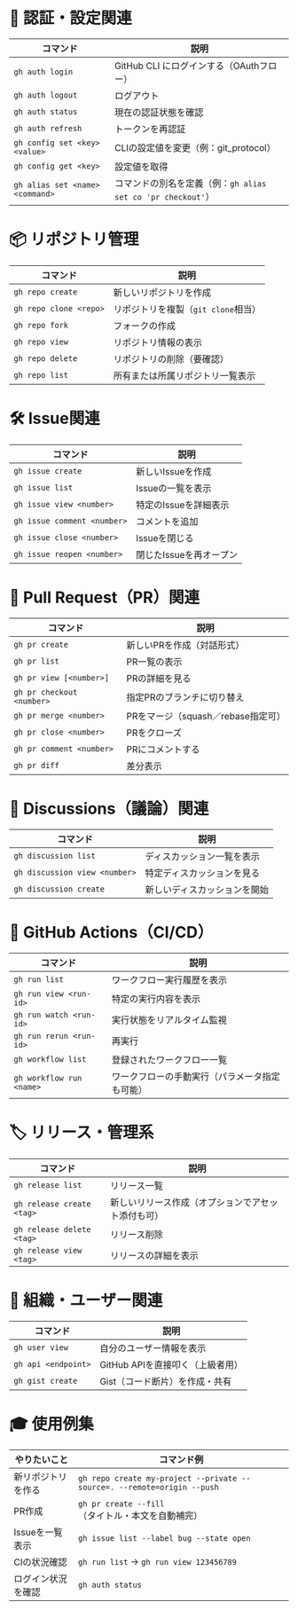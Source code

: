 # 🔐 認証・設定関連

| コマンド                            | 説明                                            |
| ------------------------------- | --------------------------------------------- |
| `gh auth login`                 | GitHub CLI にログインする（OAuthフロー）                  |
| `gh auth logout`                | ログアウト                                         |
| `gh auth status`                | 現在の認証状態を確認                                    |
| `gh auth refresh`               | トークンを再認証                                      |
| `gh config set <key> <value>`   | CLIの設定値を変更（例：git\_protocol）                   |
| `gh config get <key>`           | 設定値を取得                                        |
| `gh alias set <name> <command>` | コマンドの別名を定義（例：`gh alias set co 'pr checkout'`） |

# 📦 リポジトリ管理

| コマンド                   | 説明                      |
| ---------------------- | ----------------------- |
| `gh repo create`       | 新しいリポジトリを作成             |
| `gh repo clone <repo>` | リポジトリを複製（`git clone`相当） |
| `gh repo fork`         | フォークの作成                 |
| `gh repo view`         | リポジトリ情報の表示              |
| `gh repo delete`       | リポジトリの削除（要確認）           |
| `gh repo list`         | 所有または所属リポジトリ一覧表示        |


# 🛠️ Issue関連

| コマンド                        | 説明             |
| --------------------------- | -------------- |
| `gh issue create`           | 新しいIssueを作成    |
| `gh issue list`             | Issueの一覧を表示    |
| `gh issue view <number>`    | 特定のIssueを詳細表示  |
| `gh issue comment <number>` | コメントを追加        |
| `gh issue close <number>`   | Issueを閉じる      |
| `gh issue reopen <number>`  | 閉じたIssueを再オープン |

# 🔀 Pull Request（PR）関連

| コマンド                      | 説明                       |
| ------------------------- | ------------------------ |
| `gh pr create`            | 新しいPRを作成（対話形式）           |
| `gh pr list`              | PR一覧の表示                  |
| `gh pr view [<number>]`   | PRの詳細を見る                 |
| `gh pr checkout <number>` | 指定PRのブランチに切り替え           |
| `gh pr merge <number>`    | PRをマージ（squash／rebase指定可） |
| `gh pr close <number>`    | PRをクローズ                  |
| `gh pr comment <number>`  | PRにコメントする                |
| `gh pr diff`              | 差分表示                     |


# 💬 Discussions（議論）関連

| コマンド                          | 説明             |
| ----------------------------- | -------------- |
| `gh discussion list`          | ディスカッション一覧を表示  |
| `gh discussion view <number>` | 特定ディスカッションを見る  |
| `gh discussion create`        | 新しいディスカッションを開始 |


# 🧪 GitHub Actions（CI/CD）

| コマンド                     | 説明                      |
| ------------------------ | ----------------------- |
| `gh run list`            | ワークフロー実行履歴を表示           |
| `gh run view <run-id>`   | 特定の実行内容を表示              |
| `gh run watch <run-id>`  | 実行状態をリアルタイム監視           |
| `gh run rerun <run-id>`  | 再実行                     |
| `gh workflow list`       | 登録されたワークフロー一覧           |
| `gh workflow run <name>` | ワークフローの手動実行（パラメータ指定も可能） |


# 🏷 リリース・管理系

| コマンド                      | 説明                        |
| ------------------------- | ------------------------- |
| `gh release list`         | リリース一覧                    |
| `gh release create <tag>` | 新しいリリース作成（オプションでアセット添付も可） |
| `gh release delete <tag>` | リリース削除                    |
| `gh release view <tag>`   | リリースの詳細を表示                |

# 👥 組織・ユーザー関連

| コマンド                | 説明                    |
| ------------------- | --------------------- |
| `gh user view`      | 自分のユーザー情報を表示          |
| `gh api <endpoint>` | GitHub APIを直接叩く（上級者用） |
| `gh gist create`    | Gist（コード断片）を作成・共有     |


# 🎓 使用例集

| やりたいこと     | コマンド例                                                                   |
| ---------- | ----------------------------------------------------------------------- |
| 新リポジトリを作る  | `gh repo create my-project --private --source=. --remote=origin --push` |
| PR作成       | `gh pr create --fill`（タイトル・本文を自動補完）                                     |
| Issueを一覧表示 | `gh issue list --label bug --state open`                                |
| CIの状況確認    | `gh run list` → `gh run view 123456789`                                 |
| ログイン状況を確認  | `gh auth status`                                                        |


